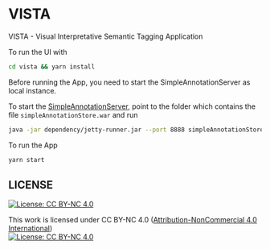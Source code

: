 # VISTA

VISTA - Visual Interpretative Semantic Tagging Application

To run the UI with

```bash
cd vista && yarn install
```

Before running the App, you need to start the SimpleAnnotationServer as local instance.

To start the [SimpleAnnotationServer](https://github.com/glenrobson/SimpleAnnotationServer), point to the folder which contains the file `simpleAnnotationStore.war` and run

```bash
java -jar dependency/jetty-runner.jar --port 8888 simpleAnnotationStore.war
```

To run the App

```bash
yarn start
```

## LICENSE

[![License: CC BY-NC 4.0](https://img.shields.io/badge/License-CC%20BY--NC%204.0-lightgrey.svg)](https://creativecommons.org/licenses/by-nc/4.0/)

This work is licensed under CC BY-NC 4.0 ([Attribution-NonCommercial 4.0 International](https://creativecommons.org/licenses/by-nc/4.0/))  
[![License: CC BY-NC 4.0](https://licensebuttons.net/l/by-nc/4.0/80x15.png)](https://creativecommons.org/licenses/by-nc/4.0/)
